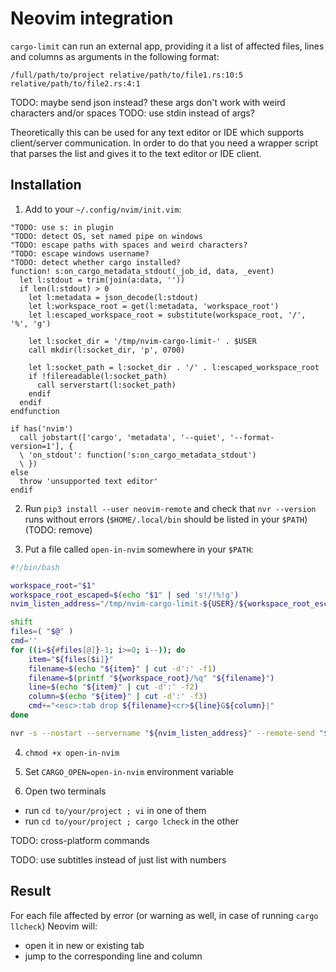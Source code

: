 # Neovim integration
`cargo-limit` can run an external app, providing it a list of affected files, lines and columns as arguments in the following format:

```
/full/path/to/project relative/path/to/file1.rs:10:5 relative/path/to/file2.rs:4:1
```

TODO: maybe send json instead? these args don't work with weird characters and/or spaces
TODO: use stdin instead of args?

Theoretically this can be used for any text editor or IDE which supports client/server communication. In order to do that you need a wrapper script that parses the list and gives it to the text editor or IDE client.

## Installation
1. Add to your `~/.config/nvim/init.vim`:
```viml
"TODO: use s: in plugin
"TODO: detect OS, set named pipe on windows
"TODO: escape paths with spaces and weird characters?
"TODO: escape windows username?
"TODO: detect whether cargo installed?
function! s:on_cargo_metadata_stdout(_job_id, data, _event)
  let l:stdout = trim(join(a:data, ''))
  if len(l:stdout) > 0
    let l:metadata = json_decode(l:stdout)
    let l:workspace_root = get(l:metadata, 'workspace_root')
    let l:escaped_workspace_root = substitute(workspace_root, '/', '%', 'g')

    let l:socket_dir = '/tmp/nvim-cargo-limit-' . $USER
    call mkdir(l:socket_dir, 'p', 0700)

    let l:socket_path = l:socket_dir . '/' . l:escaped_workspace_root
    if !filereadable(l:socket_path)
      call serverstart(l:socket_path)
    endif
  endif
endfunction

if has('nvim')
  call jobstart(['cargo', 'metadata', '--quiet', '--format-version=1'], {
  \ 'on_stdout': function('s:on_cargo_metadata_stdout')
  \ })
else
  throw 'unsupported text editor'
endif
```

2. Run `pip3 install --user neovim-remote` and check that `nvr --version` runs without errors (`$HOME/.local/bin` should be listed in your `$PATH`) (TODO: remove)

3. Put a file called `open-in-nvim` somewhere in your `$PATH`:
```bash
#!/bin/bash

workspace_root="$1"
workspace_root_escaped=$(echo "$1" | sed 's!/!%!g')
nvim_listen_address="/tmp/nvim-cargo-limit-${USER}/${workspace_root_escaped}"

shift
files=( "$@" )
cmd=''
for ((i=${#files[@]}-1; i>=0; i--)); do
    item="${files[$i]}"
    filename=$(echo "${item}" | cut -d':' -f1)
    filename=$(printf "${workspace_root}/%q" "${filename}")
    line=$(echo "${item}" | cut -d':' -f2)
    column=$(echo "${item}" | cut -d':' -f3)
    cmd+="<esc>:tab drop ${filename}<cr>${line}G${column}|"
done

nvr -s --nostart --servername "${nvim_listen_address}" --remote-send "${cmd}"
```

4. `chmod +x open-in-nvim`

5. Set `CARGO_OPEN=open-in-nvim` environment variable

6. Open two terminals
- run `cd to/your/project ; vi` in one of them
- run `cd to/your/project ; cargo lcheck` in the other

TODO: cross-platform commands

TODO: use subtitles instead of just list with numbers

## Result
For each file affected by error (or warning as well, in case of running `cargo llcheck`) Neovim will:
- open it in new or existing tab
- jump to the corresponding line and column
